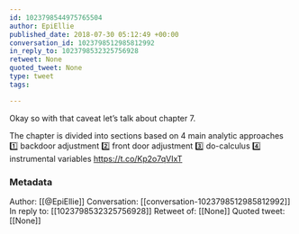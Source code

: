 ```yaml
---
id: 1023798544975765504
author: EpiEllie
published_date: 2018-07-30 05:12:49 +00:00
conversation_id: 1023798512985812992
in_reply_to: 1023798532325756928
retweet: None
quoted_tweet: None
type: tweet
tags:

---
```


Okay so with that caveat let’s talk about chapter 7.

The chapter is divided into sections  based on 4 main analytic approaches
1️⃣ backdoor adjustment 
2️⃣ front door adjustment
3️⃣ do-calculus
4️⃣ instrumental variables https://t.co/Kp2o7qVIxT

### Metadata

Author: [[@EpiEllie]]
Conversation: [[conversation-1023798512985812992]]
In reply to: [[1023798532325756928]]
Retweet of: [[None]]
Quoted tweet: [[None]]
